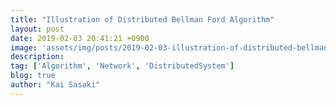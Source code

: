 ```yaml
---
title: "Illustration of Distributed Bellman Ford Algorithm"
layout: post
date: 2019-02-03 20:41:21 +0900
image: 'assets/img/posts/2019-02-03-illustration-of-distributed-bellman-ford-algorithm/catch.jpg'
description:
tag: ['Algorithm', 'Network', 'DistributedSystem']
blog: true
author: "Kai Sasaki"
---
```

